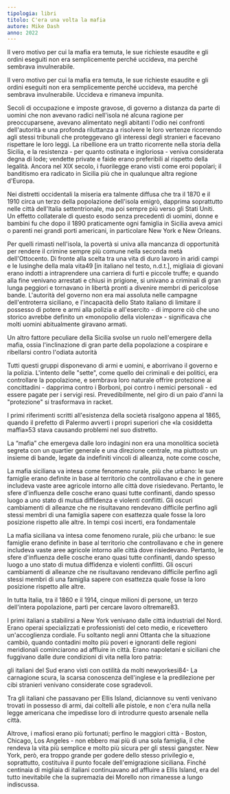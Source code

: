 ```yaml
---
tipologia: libri
titolo: C'era una volta la mafia
autore: Mike Dash
anno: 2022
---
```


Il vero motivo per cui la mafia era temuta, le sue richieste esaudite e gli ordini eseguiti non era semplicemente perché uccideva, ma perché sembrava invulnerabile.

Il vero motivo per cui la mafia era temuta, le sue richieste esaudite e gli ordini eseguiti non era semplicemente perché uccideva, ma perché sembrava invulnerabile. Uccideva e rimaneva impunita.

Secoli di occupazione e imposte gravose, di governo a distanza da parte di uomini che non avevano radici nell'isola né alcuna ragione per preoccuparsene, avevano alimentato negli abitanti l'odio nei confronti dell'autorità e una profonda riluttanza a risolvere le loro vertenze ricorrendo agli stessi tribunali che proteggevano gli interessi degli stranieri e facevano rispettare le loro leggi. La ribellione era un tratto ricorrente nella storia della Sicilia, e la resistenza - per quanto ostinata e ingloriosa - veniva considerata degna di lode; vendette private e faide erano preferibili al rispetto della legalità. Ancora nel XIX secolo, i fuorilegge erano visti come eroi popolari; il banditismo era radicato in Sicilia più che in qualunque altra regione d'Europa.

Nei distretti occidentali la miseria era talmente diffusa che tra il 1870 e il 1910 circa un terzo della popolazione dell'isola emigrò, dapprima soprattutto nelle città dell'Italia settentrionale, ma poi sempre più verso gli Stati Uniti. Un effetto collaterale di questo esodo senza precedenti di uomini, donne e bambini fu che dopo il 1890 praticamente ogni famiglia in Sicilia aveva amici o parenti nei grandi porti americani, in particolare New York e New Orleans.

Per quelli rimasti nell'isola, la povertà si univa alla mancanza di opportunità per rendere il crimine sempre più comune nella seconda metà dell'Ottocento. Di fronte alla scelta tra una vita di duro lavoro in aridi campi e le lusinghe della mala vita49 [in italiano nel testo, n.d.t.], migliaia di giovani erano indotti a intraprendere una carriera di furti e piccole truffe; e quando alla fine venivano arrestati e chiusi in prigione, si univano a criminali di gran lunga peggiori e tornavano in libertà pronti a divenire membri di pericolose bande. L'autorità del governo non era mai assoluta nelle campagne dell'entroterra siciliano, e l'incapacità dello Stato italiano di limitare il possesso di potere e armi alla polizia e all'esercito - di imporre ciò che uno storico avrebbe definito un «monopolio della violenza» - significava che molti uomini abitualmente giravano armati.

Un altro fattore peculiare della Sicilia svolse un ruolo nell'emergere della mafia, ossia l'inclinazione di gran parte della popolazione a cospirare e ribellarsi contro l'odiata autorità

Tutti questi gruppi disponevano di armi e uomini, e aborrivano il governo e la polizia. L'intento delle "sette", come quello dei criminali e dei politici, era controllare la popolazione, e sembrava loro naturale offrire protezione ai concittadini - dapprima contro i Borboni, poi contro i nemici personali - ed essere pagate per i servigi resi. Prevedibilmente, nel giro di un paio d'anni la "protezione" si trasformava in racket.

I primi riferimenti scritti all'esistenza della società risalgono appena al 1865, quando il prefetto di Palermo avvertì i propri superiori che «la cosiddetta maffia»53 stava causando problemi nel suo distretto.

La “mafia” che emergeva dalle loro indagini non era una monolitica società segreta con un quartier generale e una direzione centrale, ma piuttosto un insieme di bande, legate da indefiniti vincoli di alleanza, note come cosche,

La mafia siciliana va intesa come fenomeno rurale, più che urbano: le sue famiglie erano definite in base al territorio che controllavano e che in genere includeva vaste aree agricole intorno alle città dove risiedevano. Pertanto, le sfere d'influenza delle cosche erano quasi tutte confinanti, dando spesso luogo a uno stato di mutua diffidenza e violenti conflitti. Gli oscuri cambiamenti di alleanze che ne risultavano rendevano difficile perfino agli stessi membri di una famiglia sapere con esattezza quale fosse la loro posizione rispetto alle altre. In tempi così incerti, era fondamentale

La mafia siciliana va intesa come fenomeno rurale, più che urbano: le sue famiglie erano definite in base al territorio che controllavano e che in genere includeva vaste aree agricole intorno alle città dove risiedevano. Pertanto, le sfere d'influenza delle cosche erano quasi tutte confinanti, dando spesso luogo a uno stato di mutua diffidenza e violenti conflitti. Gli oscuri cambiamenti di alleanze che ne risultavano rendevano difficile perfino agli stessi membri di una famiglia sapere con esattezza quale fosse la loro posizione rispetto alle altre.

In tutta Italia, tra il 1860 e il 1914, cinque milioni di persone, un terzo dell'intera popolazione, partì per cercare lavoro oltremare83.

I primi italiani a stabilirsi a New York venivano dalle città industriali del Nord. Erano operai specializzati e professionisti del ceto medio, e ricevettero un'accoglienza cordiale. Fu soltanto negli anni Ottanta che la situazione cambiò, quando contadini molto più poveri e ignoranti delle regioni meridionali cominciarono ad affluire in città. Erano napoletani e siciliani che fuggivano dalle dure condizioni di vita nella loro patria:

gli italiani del Sud erano visti con ostilità da molti newyorkesi84- La carnagione scura, la scarsa conoscenza dell'inglese e la predilezione per cibi stranieri venivano considerate cose sgradevoli.

Tra gli italiani che passavano per Ellis Island, diciannove su venti venivano trovati in possesso di armi, dai coltelli alle pistole, e non c'era nulla nella legge americana che impedisse loro di introdurre questo arsenale nella città.

Altrove, i mafiosi erano più fortunati; perfino le maggiori città - Boston, Chicago, Los Angeles - non ebbero mai più di una sola famiglia, il che rendeva la vita più semplice e molto più sicura per gli stessi gangster. New York, però, era troppo grande per godere dello stesso privilegio e, soprattutto, costituiva il punto focale dell'emigrazione siciliana. Finché centinaia di migliaia di italiani continuavano ad affluire a Ellis Island, era del tutto inevitabile che la supremazia dei Morello non rimanesse a lungo indiscussa.
